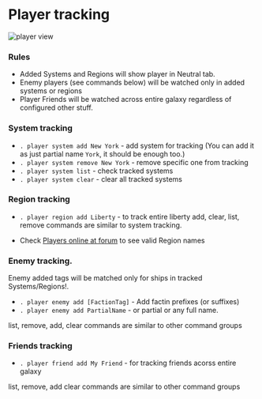 # Player tracking

![player view](/fl-darkbot/index_assets/player_render2.png)

### Rules

- Added Systems and Regions will show player in Neutral tab.
- Enemy players (see commands below) will be watched only in added systems or regions
- Player Friends will be watched across entire galaxy regardless of configured other stuff.

### System tracking

- `. player system add New York` - add system for tracking (You can add it as just partial name `York`, it should be enough too.)
- `. player system remove New York` - remove specific one from tracking
- `. player system list` -  check tracked systems
- `. player system clear` - clear all tracked systems

### Region tracking

- `. player region add Liberty` - to track entire liberty
add, clear, list, remove commands are similar to system tracking.

- Check [Players online at forum](https://discoverygc.com/forums/api_interface.php?action=players_online) to see valid Region names

### Enemy tracking.

Enemy added tags will be matched only for ships in tracked Systems/Regions!.

- `. player enemy add [FactionTag]` - Add factin prefixes (or suffixes)
- `. player enemy add PartialName` - or partial or any full name.

list, remove, add, clear commands are similar to other command groups

### Friends tracking

- `. player friend add My Friend` - for tracking friends acorss entire galaxy

list, remove, add clear commands are similar to other command groups
